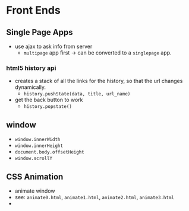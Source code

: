 # Front Ends
## Single Page Apps
- use ajax to ask info from server 
  - `multipage` app first -> can be converted to a `singlepage` app. 

### html5 history api
- creates a stack of all the links for the history, so that the url changes dynamically. 
  - `history.pushState(data, title, url_name)`
- get the back button to work 
  - `history.popstate()`
  
## window
- `window.innerWidth`
- `window.innerHeight`
- `document.body.offsetHeight`
- `window.scrollY`

## CSS Animation 
- animate window
- see: `animate0.html`, `animate1.html`, `animate2.html`, `animate3.html`
- 